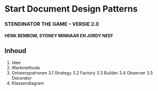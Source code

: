 # Start Document Design Patterns
### STENDINATOR THE GAME – VERSIE 2.0
#### HENK BEMBOM, SYDNEY MINNAAR EN JORDY NEEF

## Inhoud

1. Idee
2. Werkmethode
3. Ontwerppatronen
  3.1 Strategy
  3.2 Factory
  3.3 Builder
  3.4 Observer
  3.5 Decorator
4. Klassendiagram

